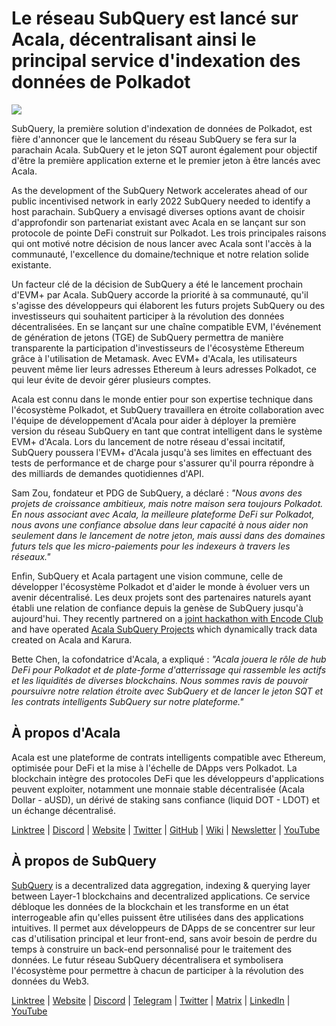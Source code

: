 # Le réseau SubQuery est lancé sur Acala, décentralisant ainsi le principal service d'indexation des données de Polkadot

![](https://miro.medium.com/max/2400/1*kj_-zZcjeYdYIZVy1atYOg.gif)

SubQuery, la première solution d'indexation de données de Polkadot, est fière d'annoncer que le lancement du réseau SubQuery se fera sur la parachain Acala. SubQuery et le jeton SQT auront également pour objectif d'être la première application externe et le premier jeton à être lancés avec Acala.

As the development of the SubQuery Network accelerates ahead of our public incentivised network in early 2022 SubQuery needed to identify a host parachain. SubQuery a envisagé diverses options avant de choisir d'approfondir son partenariat existant avec Acala en se lançant sur son protocole de pointe DeFi construit sur Polkadot. Les trois principales raisons qui ont motivé notre décision de nous lancer avec Acala sont l'accès à la communauté, l'excellence du domaine/technique et notre relation solide existante.

Un facteur clé de la décision de SubQuery a été le lancement prochain d'EVM+ par Acala. SubQuery accorde la priorité à sa communauté, qu'il s'agisse des développeurs qui élaborent les futurs projets SubQuery ou des investisseurs qui souhaitent participer à la révolution des données décentralisées. En se lançant sur une chaîne compatible EVM, l'événement de génération de jetons (TGE) de SubQuery permettra de manière transparente la participation d'investisseurs de l'écosystème Ethereum grâce à l'utilisation de Metamask. Avec EVM+ d'Acala, les utilisateurs peuvent même lier leurs adresses Ethereum à leurs adresses Polkadot, ce qui leur évite de devoir gérer plusieurs comptes.

Acala est connu dans le monde entier pour son expertise technique dans l'écosystème Polkadot, et SubQuery travaillera en étroite collaboration avec l'équipe de développement d'Acala pour aider à déployer la première version du réseau SubQuery en tant que contrat intelligent dans le système EVM+ d'Acala. Lors du lancement de notre réseau d'essai incitatif, SubQuery poussera l'EVM+ d'Acala jusqu'à ses limites en effectuant des tests de performance et de charge pour s'assurer qu'il pourra répondre à des milliards de demandes quotidiennes d'API.

Sam Zou, fondateur et PDG de SubQuery, a déclaré : _"Nous avons des projets de croissance ambitieux, mais notre maison sera toujours Polkadot. En nous associant avec Acala, la meilleure plateforme DeFi sur Polkadot, nous avons une confiance absolue dans leur capacité à nous aider non seulement dans le lancement de notre jeton, mais aussi dans des domaines futurs tels que les micro-paiements pour les indexeurs à travers les réseaux."_

Enfin, SubQuery et Acala partagent une vision commune, celle de développer l'écosystème Polkadot et d'aider le monde à évoluer vers un avenir décentralisé. Les deux projets sont des partenaires naturels ayant établi une relation de confiance depuis la genèse de SubQuery jusqu'à aujourd'hui. They recently partnered on a [joint hackathon with Encode Club](https://medium.com/encode-club/polkadot-hack-challenges-7cfeba1a4c0e) and have operated [Acala SubQuery Projects](../customer_announcements/20210316-SubQuery-Integrates-Acala-to-Aggregate-and-Serve-DeFi-Data-to-Polkadot-and-Kusama-Builders.md) which dynamically track data created on Acala and Karura.

Bette Chen, la cofondatrice d'Acala, a expliqué : _"Acala jouera le rôle de hub DeFi pour Polkadot et de plate-forme d'atterrissage qui rassemble les actifs et les liquidités de diverses blockchains. Nous sommes ravis de pouvoir poursuivre notre relation étroite avec SubQuery et de lancer le jeton SQT et les contrats intelligents SubQuery sur notre plateforme."_

## À propos d'Acala

Acala est une plateforme de contrats intelligents compatible avec Ethereum, optimisée pour DeFi et la mise à l'échelle de DApps vers Polkadot. La blockchain intègre des protocoles DeFi que les développeurs d'applications peuvent exploiter, notamment une monnaie stable décentralisée (Acala Dollar - aUSD), un dérivé de staking sans confiance (liquid DOT - LDOT) et un échange décentralisé.

[Linktree](https://linktr.ee/acalanetwork) | [Discord](https://discord.gg/vdbFVCH) | [Website](https://acala.network/) | [Twitter](https://twitter.com/AcalaNetwork) | [GitHub](https://github.com/AcalaNetwork/Acala) | [Wiki](https://github.com/AcalaNetwork/Acala/wiki) | [Newsletter](https://share.hsforms.com/1X9RxkXk-R62I0VNbATaDXw4h8qc) | [YouTube](http://youtube.com/c/acalanetwork)

## À propos de SubQuery

[SubQuery](https://subquery.network/) is a decentralized data aggregation, indexing & querying layer between Layer-1 blockchains and decentralized applications. Ce service débloque les données de la blockchain et les transforme en un état interrogeable afin qu'elles puissent être utilisées dans des applications intuitives. Il permet aux développeurs de DApps de se concentrer sur leur cas d'utilisation principal et leur front-end, sans avoir besoin de perdre du temps à construire un back-end personnalisé pour le traitement des données. Le futur réseau SubQuery décentralisera et symbolisera l'écosystème pour permettre à chacun de participer à la révolution des données du Web3.

​​[Linktree](https://linktr.ee/subquerynetwork) | [Website](https://subquery.network/) | [Discord](https://discord.com/invite/78zg8aBSMG) | [Telegram](https://t.me/subquerynetwork) | [Twitter](https://twitter.com/subquerynetwork) | [Matrix](https://matrix.to/#/#subquery:matrix.org) | [LinkedIn](https://www.linkedin.com/company/subquery) | [YouTube](https://www.youtube.com/channel/UCi1a6NUUjegcLHDFLr7CqLw)
